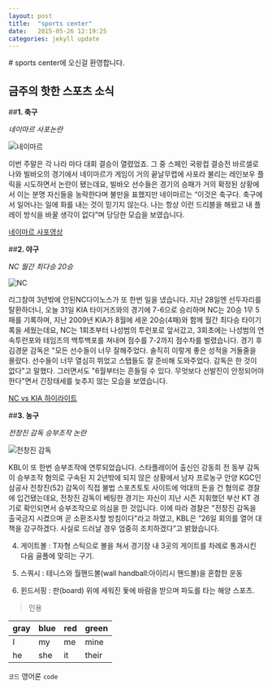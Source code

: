 ```yaml
---
layout: post
title:  "sports center"
date:   2015-05-26 12:19:25
categories: jekyll update
---
```


<p>
</p>
# sports center에 오신걸 환영합니다.

##  금주의 핫한 스포츠 소식

##**1. 축구** 


*네이마르 사포논란*


![네이마르](http://cfile22.uf.tistory.com/image/277C8E3951FF0EE90880DA)

이번 주말은 각 나라 마다 대회 결승이 열렸었죠. 그 중 스페인 국왕컵 결승전 바르셀로나와 빌바오의 경기에서 네이마르가 게임이 거의 끝날무렵에 사포라 불리는 레인보우 플릭을 시도하면서 논란이 됐는데요, 빌바오 선수들은 경기의 승패가 거의 확정된 상황에서 이는 분명 자신들을 농락한다며 불만을 표했지만 네이마르는 “이것은 축구다. 축구에서 일어나는 일에 화를 내는 것이 믿기지 않는다. 나는 항상 이런 드리블을 해왔고 내 플레이 방식을 바꿀 생각이 없다”며 당당한 모습을 보였습니다. 

[네이마르 사포영상](https://www.youtube.com/watch?v=8JVziTvvY58)

##**2. 야구** 


*NC 월간 최다승 20승*


![NC](http://www.yeongnam.com/Photo/2013/02/19/L20130219.99001135626393706.jpg)

리그참여 3년밖에 안된NC다이노스가 또 한번 일을 냈습니다. 지난 28일엔 선두자리를 탈환하더니, 오늘 31일 KIA 타이거즈와의 경기에 7-6으로 승리하며 NC는 20승 1무 5패를 기록하며, 지난 2009년 KIA가 8월에 세운 20승(4패)와 함께 월간 최다승 타이기록을 세웠는데요, NC는 1회초부터 나성범의 투런포로 앞서갔고, 3회초에는 나성범의 연속투런포와 테임즈의 백투백포를 쳐내며 점수를 7-2까지 점수차를 벌렸습니다. 경기 후 김경문 감독은 "모든 선수들이 너무 잘해주었다. 솔직히 이렇게 좋은 성적을 거둘줄을 몰랐다. 선수들이 너무 열심히 뛰었고 스탭들도 잘 준비해 도와주었다. 감독은 한 것이 없다"고 말했다. 그러면서도 "6월부터는 흔들릴 수 있다. 무엇보다 선발진이 안정되어야 한다"면서 긴장태세를 늦추지 않는 모습을 보였습니다. 

[NC vs KIA 하이라이트](http://sports.news.naver.com/videoCenter/index.nhn?uCategory=kbaseball&category=kbo&id=130372)


##**3. 농구** 


*전창진 감독 승부조작 논란*


![전창진 감독](http://ojsfile.ohmynews.com/STD_IMG_FILE/2015/0527/IE001834113_STD.jpg)

KBL이 또 한번 승부조작에 연루되었습니다. 스타플레이어 출신인 강동희 전 동부 감독이 승부조작 혐의로 구속된 지 2년밖에 되지 않은 상황에서 남자 프로농구 안양 KGC인삼공사 전창진(52) 감독이 직접 불법 스포츠토토 사이트에 억대의 돈을 건 혐의로 경찰에 입건됐는데요, 전창진 감독이 베팅한 경기는 자신이 지난 시즌 지휘했던 부산 KT 경기로 확인되면서 승부조작으로 의심을 한 것입니다. 이에 따라 경찰은 "전창진 감독을 출국금지 시켰으며 곧 소환조사할 방침이다"라고 하였고, KBL은 “26일 회의를 열어 대책을 강구하겠다. 사실로 드러날 경우 엄중히 조치하겠다”고 밝혔습니다.

4. 게이트볼 : T자형 스틱으로 볼을 쳐서 경기장 내 3곳의 게이트를 차례로 통과시킨 다음 골폴에 맞히는 구기.


5. 스쿼시 : 테니스와 월핸드볼(wall handball:아이리시 핸드볼)을 혼합한 운동


6. 윈드서핑 : 판(board) 위에 세워진 돛에 바람을 받으며 파도를 타는 해양 스포츠.


>인용

| gray | blue | red | green |
| ---- | ---- | --- | ----- |
|  I   |  my  | me  |  mine |
|  he  |  she | it  | their |

`코드` 영어론 `code`

[1]: http://terms.naver.com/entry.nhn?docId=1087739&cid=40942&categoryId=31976
